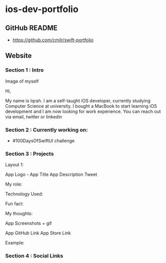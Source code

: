 # ios-dev-portfolio

## GitHub README

- https://github.com/cmilr/swift-portfolio

## Website

### Section 1 : Intro

Image of myself

Hi,

My name is Iqrah. I am a self-taught iOS developer, currently studying Computer Science at university.
I bought a MacBook to start learning iOS development and I am now looking for work experience. 
You can reach out via email, twitter or linkedin


### Section 2 : Currently working on: 

- #100DaysOfSwiftUI challenge


### Section 3 : Projects

Layout 1: 

App Logo - App Title
App Description Tweet

My role:

Technology Used: 

Fun fact: 

My thoughts: 

App Screenshots + gif

App GitHub Link
App Store Link

Example: 



### Section 4 : Social Links

